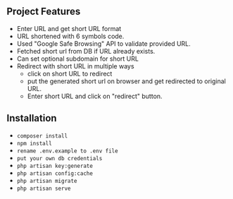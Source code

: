 ## Project Features
- Enter URL and get short URL format
- URL shortened with 6 symbols code.
- Used "Google Safe Browsing" API to validate provided URL.
- Fetched short url from DB if URL already exists.
- Can set optional subdomain for short URL
- Redirect with short URL in multiple ways
    - click on short URL to redirect
    - put the generated short url on browser and get redirected to original URL.
    - Enter short URL and click on "redirect" button.    
 

## Installation
- `composer install`
- `npm install`
- `rename .env.example to .env file`
- `put your own db credentials`
- `php artisan key:generate`
- `php artisan config:cache`
- `php artisan migrate`
- `php artisan serve`
